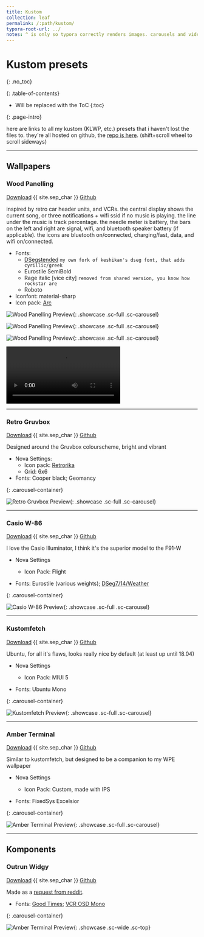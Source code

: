 ```yaml
---
title: Kustom
collection: leaf
permalink: /:path/kustom/
typora-root-url: ../
notes: ^ is only so typora correctly renders images. carousels and videos need html
---
```


# Kustom presets
{: .no_toc}

<div class="contents-intro-container" markdown="1">

{: .table-of-contents}

* Will be replaced with the ToC
{:toc}

{: .page-intro}

here are links to all my kustom (KLWP, etc.) presets that i haven't lost the files to. they're all hosted on github, the [repo is here](https://github.com/ZeusOfTheCrows/kustom-presets). (shift+scroll wheel to scroll sideways)

</div>

---

## Wallpapers

### Wood Panelling

[Download](https://github.com/ZeusOfTheCrows/kustom-presets/raw/master/klwp/Wood_Panelling.klwp) {{ site.sep_char }} [Github](https://github.com/ZeusOfTheCrows/kustom-presets/blob/master/klwp/Wood_Panelling.klwp)

inspired by retro car header units, and VCRs. the central display  shows the  current song, or three notifications + wifi ssid if no music  is playing. the line under the music is track percentage. the needle  meter is  battery, the bars on the left and right are signal, wifi, and  bluetooth  speaker battery (if applicable). the icons are bluetooth  on/connected,  charging/fast, data, and wifi on/connected.

* Fonts:
	* [DSegstended](https://github.com/ZeusOfTheCrows/DSegstended/) `my own fork of keshikan's dseg font, that adds cyrillic/greek`
	* Eurostile SemiBold
	* Rage italic [vice city] `removed from shared version, you know how rockstar are`
	* Roboto
* Iconfont: material-sharp
* Icon pack: [Arc](https://play.google.com/store/apps/details?id=com.coccco28.arc)

<!-- invisible bit of html here. it's absolutely imperative it exists -->

<div class="carousel-container" markdown="1">

![Wood Panelling Preview](/assets/images/mobile/kustom/wood_panelling_01.png){: .showcase .sc-full .sc-carousel}

![Wood Panelling Preview](/assets/images/mobile/kustom/wood_panelling_02.png){: .showcase .sc-full .sc-carousel}

![Wood Panelling Preview](/assets/images/mobile/kustom/wood_panelling_03.png){: .showcase .sc-full .sc-carousel}

<video class="showcase sc-full sc-carousel" controls>
	<source src="/assets/images/mobile/kustom/wood_panelling_04.mp4" alt="Wood Panelling Preview Video" type="video/mp4"/>
</video>

</div>

---

### Retro Gruvbox

[Download](https://github.com/ZeusOfTheCrows/kustom-presets/raw/master/klwp/Retro_Gruvbox.klwp) {{ site.sep_char }} [Github](https://github.com/ZeusOfTheCrows/kustom-presets/blob/master/klwp/Retro_Gruvbox.klwp)

Designed around the Gruvbox colourscheme, bright and vibrant

* Nova Settings:
	* Icon pack: [Retrorika](https://play.google.com/store/apps/details?id=com.sikebox.retrorika.material.icons)
	* Grid: 6x6
* Fonts: Cooper black; Geomancy

{: .carousel-container}

![Retro Gruvbox Preview](/assets/images/mobile/kustom/retro_gruvbox.png){: .showcase .sc-full .sc-carousel}

---

### Casio W-86

[Download](https://github.com/ZeusOfTheCrows/kustom-presets/raw/master/klwp/Casio_W_86_Illuminator.klwp) {{ site.sep_char }} [Github](https://github.com/ZeusOfTheCrows/kustom-presets/blob/master/klwp/Casio_W_86_Illuminator.klwp)

I love the Casio Illuminator, I think it's the superior model to the F91-W

* Nova Settings
	* Icon Pack: Flight

* Fonts: Eurostile (various weights); [DSeg7/14/Weather](https://www.keshikan.net/fonts-e.html)

{: .carousel-container}

![Casio W-86 Preview](/assets/images/mobile/kustom/casio_w_86_illuminator.png){: .showcase .sc-full .sc-carousel}

---

### Kustomfetch

[Download](https://github.com/ZeusOfTheCrows/kustom-presets/raw/master/klwp/Kustomfetch.klwp) {{ site.sep_char }} [Github](https://github.com/ZeusOfTheCrows/kustom-presets/blob/master/klwp/Kustomfetch.klwp)

Ubuntu, for all it's flaws, looks really nice by default (at least up until 18.04)

* Nova Settings
	* Icon Pack: MIUI 5

* Fonts: Ubuntu Mono

{: .carousel-container}

![Kustomfetch Preview](/assets/images/mobile/kustom/kustomfetch.png){: .showcase .sc-full .sc-carousel}

---

### Amber Terminal

[Download](https://github.com/ZeusOfTheCrows/kustom-presets/raw/master/klwp/Amber_Terminal.klwp) {{ site.sep_char }} [Github](https://github.com/ZeusOfTheCrows/kustom-presets/blob/master/klwp/Amber_Terminal.klwp)

Similar to kustomfetch, but designed to be a companion to my WPE wallpaper

* Nova Settings
	* Icon Pack: Custom, made with IPS

* Fonts: FixedSys Excelsior

{: .carousel-container}

![Amber Terminal Preview](/assets/images/mobile/kustom/amber_terminal.png){: .showcase .sc-full .sc-carousel}

---

## Komponents

### Outrun Widgy

[Download](https://github.com/ZeusOfTheCrows/kustom-presets/raw/master/komp/Outrun_Widgy.komp) {{ site.sep_char }} [Github](https://github.com/ZeusOfTheCrows/kustom-presets/blob/master/komp/Outrun_Widgy.komp)

Made as a [request from reddit](https://www.reddit.com/r/outrun/comments/iq8iam/made_an_outrun_vibe_widget_with_widgy_for_ios_14/g4r1d8c/).

- Fonts: [Good Times](https://typodermicfonts.com/good-times/); [VCR OSD Mono](http://luc.devroye.org/fonts-75108.html)

{: .carousel-container}

![Amber Terminal Preview](/assets/images/mobile/kustom/outrun_widgy.png){: .showcase .sc-wide .sc-top}
